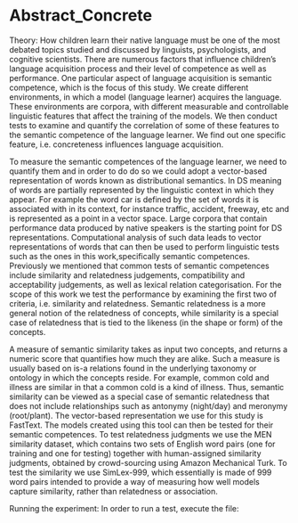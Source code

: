 # Abstract_Concrete

Theory:
How children learn their native language must be one of the most debated topics studied and discussed by linguists, psychologists, and cognitive scientists. There are numerous factors that influence children’s language acquisition process and their level of competence as well as performance.
One particular aspect of language acquisition is semantic competence, which is the focus of this study. We create different environments, in which a model (language learner)
acquires the language. These environments are corpora, with different measurable and controllable linguistic features that affect the training of the models. We then conduct tests to examine and quantify the correlation of some of these features to the semantic competence of the language learner. We find out one specific feature, i.e. concreteness influences language acquisition.

To measure the semantic competences of the language learner, we need to quantify them and in order to do do so we could adopt a vector-based representation of words known as distributional semantics. In DS meaning of words are partially represented by the linguistic context in which they appear. For example the word car is defined by the set of words it is associated with in its context, for instance traffic, accident, freeway, etc and is represented as a point in a vector space. Large corpora that contain performance data produced by native speakers is the starting point for DS representations. Computational analysis of such data leads to vector representations of words that can then be used to perform linguistic tests such as the ones in this work,specifically semantic competences. Previously we mentioned that common tests of semantic competences include similarity and relatedness judgements, compatibility and acceptability judgements, as well as lexical relation categorisation. For the scope of this work we test the performance by examining the first two of criteria, i.e. similarity and relatedness.
Semantic relatedness is a more general notion of the relatedness of concepts, while similarity is a special case of relatedness that is tied to the likeness (in the shape or form) of the concepts.

A measure of semantic similarity takes as input two concepts, and returns a numeric score that quantifies how much they are alike. Such a measure is usually based on is-a relations found in the underlying taxonomy or ontology in which the concepts reside. For example, common cold and illness are similar in that a common cold is a kind of illness. Thus, semantic similarity can be viewed as a special case of semantic relatedness that does not include relationships such as antonymy (night/day) and meronymy (root/plant).
The vector-based representation we use for this study is FastText. The models created using this tool can then be tested for their semantic competences.
To test relatedness judgments we use the MEN similarity dataset, which contains two sets of English word pairs (one for training and one for testing) together with human-assigned similarity judgments, obtained by crowd-sourcing using Amazon Mechanical Turk. To test the similarity we use SimLex-999, which essentially is made of 999 word pairs intended to provide a way of measuring how well models capture similarity, rather than relatedness or association. 

Running the experiment:
In order to run a test, execute the file: 


